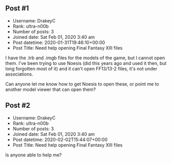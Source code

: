 ## Post #1
- Username: DrakeyC
- Rank: ultra-n00b
- Number of posts: 3
- Joined date: Sat Feb 01, 2020 3:40 am
- Post datetime: 2020-01-31T19:46:10+00:00
- Post Title: Need help opening Final Fantasy XIII files

I have the .trb and .imgb files for the models of the game, but I cannot open them. I've been trying to use Noesis (did this years ago and used it then, but long forgotten most of it) and it can't open FF13/13-2 files, it's not under associations.

Can anyone let me know how to get Noesis to open these, or point me to another model viewer that can open them?
## Post #2
- Username: DrakeyC
- Rank: ultra-n00b
- Number of posts: 3
- Joined date: Sat Feb 01, 2020 3:40 am
- Post datetime: 2020-02-02T15:44:07+00:00
- Post Title: Need help opening Final Fantasy XIII files

Is anyone able to help me?
